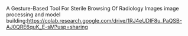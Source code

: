 

A Gesture-Based Tool For Sterile Browsing Of Radiology Images
image processing and model building:https://colab.research.google.com/drive/1RJ4eUDIF8u_PaQSB-AJ0QRE6quK_E-sM?usp=sharing
